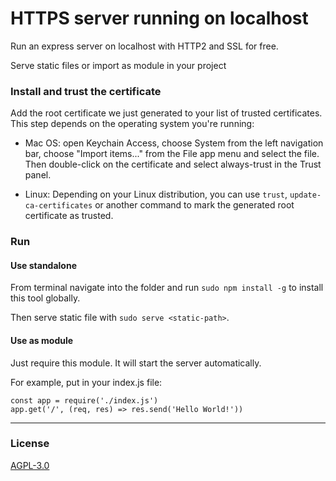 # HTTPS server running on localhost
Run an express server on localhost with HTTP2 and SSL for free.

Serve static files or import as module in your project


### Install and trust the certificate
Add the root certificate we just generated to your list of trusted certificates.
This step depends on the operating system you're running:

- Mac OS: open Keychain Access, choose System from the left navigation bar, choose "Import items..." from the File app
menu and select the file. Then double-click on the certificate and select always-trust in the Trust panel.

- Linux: Depending on your Linux distribution, you can use `trust`, `update-ca-certificates` or another command to mark
the generated root certificate as trusted.


### Run

#### Use standalone
From terminal navigate into the folder and run `sudo npm install -g` to install this tool globally.

Then serve static file with `sudo serve <static-path>`.


#### Use as module
Just require this module. It will start the server automatically.

For example, put in your index.js file:
```
const app = require('./index.js')
app.get('/', (req, res) => res.send('Hello World!'))
```

---

### License
[AGPL-3.0](LICENSE)